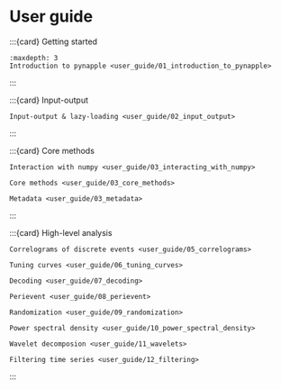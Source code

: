 User guide
==========

:::{card} Getting started
```{toctree}
:maxdepth: 3
Introduction to pynapple <user_guide/01_introduction_to_pynapple>
```
:::

:::{card} Input-output
```{toctree}
Input-output & lazy-loading <user_guide/02_input_output>
```
:::

:::{card} Core methods
```{toctree}
Interaction with numpy <user_guide/03_interacting_with_numpy>
```

```{toctree}
Core methods <user_guide/03_core_methods>
```

```{toctree}
Metadata <user_guide/03_metadata>
```
:::

:::{card} High-level analysis
```{toctree}
Correlograms of discrete events <user_guide/05_correlograms>
```

```{toctree}
Tuning curves <user_guide/06_tuning_curves>
```

```{toctree}
Decoding <user_guide/07_decoding>
```

```{toctree}
Perievent <user_guide/08_perievent>
```

```{toctree}
Randomization <user_guide/09_randomization>
```

```{toctree}
Power spectral density <user_guide/10_power_spectral_density>
```

```{toctree}
Wavelet decomposion <user_guide/11_wavelets>
```

```{toctree}
Filtering time series <user_guide/12_filtering>
```
:::

